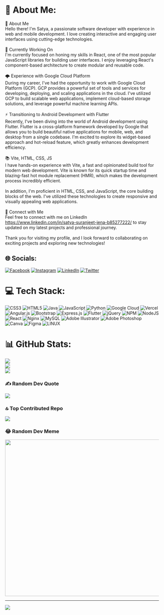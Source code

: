 # 💫 About Me:
👋 About Me<br>Hello there! I'm Satya, a passionate software developer with experience in web and mobile development. I love creating interactive and engaging user interfaces using cutting-edge technologies.<br><br>🚀 Currently Working On<br>I'm currently focused on honing my skills in React, one of the most popular JavaScript libraries for building user interfaces. I enjoy leveraging React's component-based architecture to create modular and reusable code.<br><br>🌩️ Experience with Google Cloud Platform<br>During my career, I've had the opportunity to work with Google Cloud Platform (GCP). GCP provides a powerful set of tools and services for developing, deploying, and scaling applications in the cloud. I've utilized GCP to build scalable web applications, implement cloud-based storage solutions, and leverage powerful machine learning APIs.<br><br>⚡ Transitioning to Android Development with Flutter<br>Recently, I've been diving into the world of Android development using Flutter. Flutter is a cross-platform framework developed by Google that allows you to build beautiful native applications for mobile, web, and desktop from a single codebase. I'm excited to explore its widget-based approach and hot-reload feature, which greatly enhances development efficiency.<br><br>📚 Vite, HTML, CSS, JS<br>I have hands-on experience with Vite, a fast and opinionated build tool for modern web development. Vite is known for its quick startup time and blazing-fast hot module replacement (HMR), which makes the development process incredibly efficient.<br><br>In addition, I'm proficient in HTML, CSS, and JavaScript, the core building blocks of the web. I've utilized these technologies to create responsive and visually appealing web applications.<br><br>🔗 Connect with Me<br>Feel free to connect with me on LinkedIn https://www.linkedin.com/in/satya-suranjeet-jena-b85277222/ to stay updated on my latest projects and professional journey.<br><br>Thank you for visiting my profile, and I look forward to collaborating on exciting projects and exploring new technologies!


## 🌐 Socials:
[![Facebook](https://img.shields.io/badge/Facebook-%231877F2.svg?logo=Facebook&logoColor=white)](https://facebook.com/https://www.facebook.com/rock.satya.1447) [![Instagram](https://img.shields.io/badge/Instagram-%23E4405F.svg?logo=Instagram&logoColor=white)](https://instagram.com/https://www.instagram.com/satyasuranjeet/) [![LinkedIn](https://img.shields.io/badge/LinkedIn-%230077B5.svg?logo=linkedin&logoColor=white)](https://linkedin.com/in/https://www.linkedin.com/in/satyasuranjeet-jena-b85277222/) [![Twitter](https://img.shields.io/badge/Twitter-%231DA1F2.svg?logo=Twitter&logoColor=white)](https://twitter.com/satyasurnjeet) 

# 💻 Tech Stack:
![CSS3](https://img.shields.io/badge/css3-%231572B6.svg?style=for-the-badge&logo=css3&logoColor=white) ![HTML5](https://img.shields.io/badge/html5-%23E34F26.svg?style=for-the-badge&logo=html5&logoColor=white) ![Java](https://img.shields.io/badge/java-%23ED8B00.svg?style=for-the-badge&logo=java&logoColor=white) ![JavaScript](https://img.shields.io/badge/javascript-%23323330.svg?style=for-the-badge&logo=javascript&logoColor=%23F7DF1E) ![Python](https://img.shields.io/badge/python-3670A0?style=for-the-badge&logo=python&logoColor=ffdd54) ![Google Cloud](https://img.shields.io/badge/Google%20Cloud-%234285F4.svg?style=for-the-badge&logo=google-cloud&logoColor=white) ![Vercel](https://img.shields.io/badge/vercel-%23000000.svg?style=for-the-badge&logo=vercel&logoColor=white) ![Angular.js](https://img.shields.io/badge/angular.js-%23E23237.svg?style=for-the-badge&logo=angularjs&logoColor=white) ![Bootstrap](https://img.shields.io/badge/bootstrap-%23563D7C.svg?style=for-the-badge&logo=bootstrap&logoColor=white) ![Express.js](https://img.shields.io/badge/express.js-%23404d59.svg?style=for-the-badge&logo=express&logoColor=%2361DAFB) ![Flutter](https://img.shields.io/badge/Flutter-%2302569B.svg?style=for-the-badge&logo=Flutter&logoColor=white) ![jQuery](https://img.shields.io/badge/jquery-%230769AD.svg?style=for-the-badge&logo=jquery&logoColor=white) ![NPM](https://img.shields.io/badge/NPM-%23000000.svg?style=for-the-badge&logo=npm&logoColor=white) ![NodeJS](https://img.shields.io/badge/node.js-6DA55F?style=for-the-badge&logo=node.js&logoColor=white) ![React](https://img.shields.io/badge/react-%2320232a.svg?style=for-the-badge&logo=react&logoColor=%2361DAFB) ![Nginx](https://img.shields.io/badge/nginx-%23009639.svg?style=for-the-badge&logo=nginx&logoColor=white) ![MySQL](https://img.shields.io/badge/mysql-%2300f.svg?style=for-the-badge&logo=mysql&logoColor=white) ![Adobe Illustrator](https://img.shields.io/badge/adobeillustrator-%23FF9A00.svg?style=for-the-badge&logo=adobeillustrator&logoColor=white) ![Adobe Photoshop](https://img.shields.io/badge/adobephotoshop-%2331A8FF.svg?style=for-the-badge&logo=adobephotoshop&logoColor=white) ![Canva](https://img.shields.io/badge/Canva-%2300C4CC.svg?style=for-the-badge&logo=Canva&logoColor=white) 	![Figma](https://img.shields.io/badge/figma-%23F24E1E.svg?style=for-the-badge&logo=figma&logoColor=white) ![LINUX](https://img.shields.io/badge/Linux-FCC624?style=for-the-badge&logo=linux&logoColor=black)
# 📊 GitHub Stats:
![](https://github-readme-stats.vercel.app/api?username=satyasuranjeet&theme=dark&hide_border=false&include_all_commits=false&count_private=false)<br/>
![](https://github-readme-streak-stats.herokuapp.com/?user=satyasuranjeet&theme=dark&hide_border=false)<br/>
![](https://github-readme-stats.vercel.app/api/top-langs/?username=satyasuranjeet&theme=dark&hide_border=false&include_all_commits=false&count_private=false&layout=compact)

### ✍️ Random Dev Quote
![](https://quotes-github-readme.vercel.app/api?type=horizontal&theme=tokyonight)

### 🔝 Top Contributed Repo
![](https://github-contributor-stats.vercel.app/api?username=satyasuranjeet&limit=5&theme=dark&combine_all_yearly_contributions=true)

### 😂 Random Dev Meme
<img src="[https://rm.up.railway.app/](https://res.cloudinary.com/practicaldev/image/fetch/s--pxxN7gvW--/c_limit%2Cf_auto%2Cfl_progressive%2Cq_auto%2Cw_880/https://dev-to-uploads.s3.amazonaws.com/uploads/articles/rhmldpyrr2nwrmmcxo7k.png)https://res.cloudinary.com/practicaldev/image/fetch/s--pxxN7gvW--/c_limit%2Cf_auto%2Cfl_progressive%2Cq_auto%2Cw_880/https://dev-to-uploads.s3.amazonaws.com/uploads/articles/rhmldpyrr2nwrmmcxo7k.png" width="512px"/>

---
[![](https://visitcount.itsvg.in/api?id=satyasuranjeet&icon=0&color=0)](https://visitcount.itsvg.in)

<!-- Proudly created with GPRM ( https://gprm.itsvg.in ) -->

